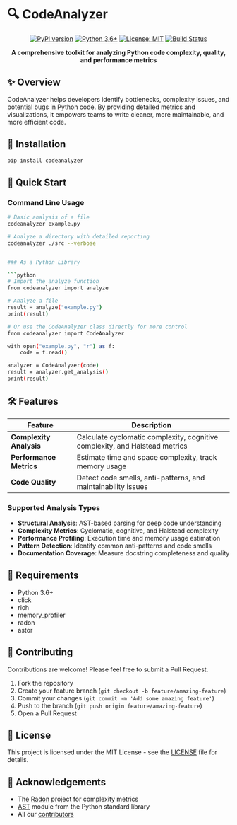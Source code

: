 # 🔍 CodeAnalyzer

<div align="center">

[![PyPI version](https://img.shields.io/badge/pypi-v1.0.0-blue.svg)](https://pypi.org/project/codeanalyzer/)
[![Python 3.6+](https://img.shields.io/badge/python-3.6+-blue.svg)](https://www.python.org/downloads/)
[![License: MIT](https://img.shields.io/badge/License-MIT-yellow.svg)](https://opensource.org/licenses/MIT)
[![Build Status](https://img.shields.io/badge/build-passing-brightgreen.svg)]()

**A comprehensive toolkit for analyzing Python code complexity, quality, and performance metrics**


</div>

## ✨ Overview

CodeAnalyzer helps developers identify bottlenecks, complexity issues, and potential bugs in Python code. By providing detailed metrics and visualizations, it empowers teams to write cleaner, more maintainable, and more efficient code.


## 🚀 Installation

```bash
pip install codeanalyzer
```



## 🏁 Quick Start

### Command Line Usage

```bash
# Basic analysis of a file
codeanalyzer example.py

# Analyze a directory with detailed reporting
codeanalyzer ./src --verbose


### As a Python Library

```python
# Import the analyze function
from codeanalyzer import analyze

# Analyze a file
result = analyze("example.py")
print(result)

# Or use the CodeAnalyzer class directly for more control
from codeanalyzer import CodeAnalyzer

with open("example.py", "r") as f:
    code = f.read()

analyzer = CodeAnalyzer(code)
result = analyzer.get_analysis()
print(result)
```

## 🛠️ Features

| Feature | Description |
|---------|-------------|
| **Complexity Analysis** | Calculate cyclomatic complexity, cognitive complexity, and Halstead metrics |
| **Performance Metrics** | Estimate time and space complexity, track memory usage |
| **Code Quality** | Detect code smells, anti-patterns, and maintainability issues |

### Supported Analysis Types

- **Structural Analysis**: AST-based parsing for deep code understanding
- **Complexity Metrics**: Cyclomatic, cognitive, and Halstead complexity
- **Performance Profiling**: Execution time and memory usage estimation
- **Pattern Detection**: Identify common anti-patterns and code smells
- **Documentation Coverage**: Measure docstring completeness and quality

## 🔧 Requirements

- Python 3.6+
- click
- rich
- memory_profiler
- radon
- astor

## 👥 Contributing

Contributions are welcome! Please feel free to submit a Pull Request.

1. Fork the repository
2. Create your feature branch (`git checkout -b feature/amazing-feature`)
3. Commit your changes (`git commit -m 'Add some amazing feature'`)
4. Push to the branch (`git push origin feature/amazing-feature`)
5. Open a Pull Request

## 📝 License

This project is licensed under the MIT License - see the [LICENSE](LICENSE) file for details.

## 💖 Acknowledgements

- The [Radon](https://github.com/rubik/radon) project for complexity metrics
- [AST](https://docs.python.org/3/library/ast.html) module from the Python standard library
- All our [contributors](https://github.com/Azad11014/codeanalyzer/graphs/contributors)